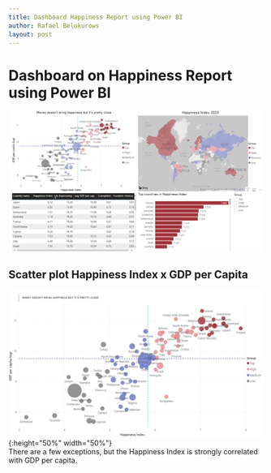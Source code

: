 ```yaml
---
title: Dashboard Happiness Report using Power BI
author: Rafael Belokurows
layout: post
---
```


# Dashboard on Happiness Report using Power BI
![Happiness Report Dashboard](/assets/images/powerbi-dashboard-happiness.png "Happiness Report Dashboard")
## Scatter plot Happiness Index x GDP per Capita
![Happiness Report Scatter Plot](/assets/images/scatter-plot-powerbi.png "Happiness Report Scatter Plot"){:height="50%" width="50%"}  
There are a few exceptions, but the Happiness Index is strongly correlated with GDP per capita.
